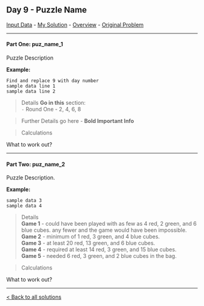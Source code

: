 ## Day 9 - Puzzle Name

[Input Data](/day-9/input/input_day_09.txt) - [My Solution](/day-9/day_9.py) - [Overview](day-9/README.md) - [Original Problem](https://adventofcode.com/2023/day/9)

---
#### Part One: puz_name_1
Puzzle Description

__Example:__

```
Find and replace 9 with day number
sample data line 1
sample data line 2
```

> Details __Go in this__ section:  
`-` Round One - 2, 4, 6, 8 

> Further Details go here - __Bold Important Info__

> Calculations

What to work out?

---
#### Part Two: puz_name_2

Puzzle Description. 

__Example:__

```
sample data 3
sample data 4
```

> Details   
__Game 1__ - could have been played with as few as 4 red, 2 green, and 6 blue cubes. any fewer and the game would have been impossible.  
__Game 2__ - minimum of 1 red, 3 green, and 4 blue cubes.  
__Game 3__ - at least 20 red, 13 green, and 6 blue cubes.  
__Game 4__ - required at least 14 red, 3 green, and 15 blue cubes.  
__Game 5__ - needed 6 red, 3 green, and 2 blue cubes in the bag.

> Calculations

What to work out?

---
[< Back to all solutions](/README.md)